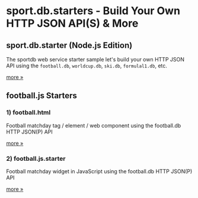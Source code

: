 # sport.db.starters - Build Your Own HTTP JSON API(S) & More



## sport.db.starter (Node.js Edition)

The sportdb web service starter sample let's build your own HTTP JSON API using the
`football.db`, `worldcup.db`, `ski.db`, `formulal1.db`, etc.

[more »](sport.db.starter.node.js)





## football.js Starters

### 1) football.html

Football matchday tag / element / web component using the football.db HTTP JSON(P) API

[more »](football.html)



### 2) football.js.starter

Football matchday widget in JavaScript using the football.db HTTP JSON(P) API


[more »](football.js.starter)


